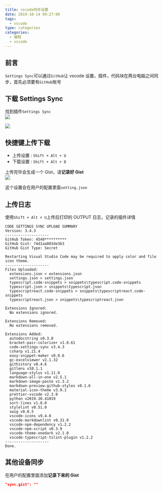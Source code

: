 ```yaml
---
title: vscode同步设置
date: 2019-10-14 09:27:00
tags:
  - vscode
type: categories
categories:
  - 编程
  - vscode
---
```


## 前言

`Settings Sync`可以通过`GitHub`让 vscode 设置，插件，代码块在两台电脑之间同步，首先必须要有`GitHub`账号

<!-- more -->

## 下载 Settings Sync

找到插件`Settings Sync`  
![](http://bhyblog.oss-cn-shenzhen.aliyuncs.com/hexo/Code_JfvSkqoD2F.png)

![](http://bhyblog.oss-cn-shenzhen.aliyuncs.com/hexo/Code_awNx3C2lFW.png)

## 快捷键上传下载

- 上传设置 : `Shift + Alt + U`
- 下载设置 : `Shift + Alt + D`

上传完毕会生成一个 Gist，请**记录好 Gist**  
![](http://bhyblog.oss-cn-shenzhen.aliyuncs.com/hexo/Code_cPsUuJOWZ3.png)

这个设置会在用户的配置里面`setting.json`

## 上传日志

使用`Shift + Alt + U`上传后打印的 OUTPUT 日志，记录的插件详情

```log
CODE SETTINGS SYNC UPLOAD SUMMARY
Version: 3.4.3
--------------------
GitHub Token: 4549**********
GitHub Gist: 74d1aa803de3b3
GitHub Gist Type: Secret

Restarting Visual Studio Code may be required to apply color and file icon theme.
--------------------
Files Uploaded:
  extensions.json > extensions.json
  settings.json > settings.json
  typescript.code-snippets > snippets\typescript.code-snippets
  typescript.json > snippets\typescript.json
  typescriptreact.code-snippets > snippets\typescriptreact.code-snippets
  typescriptreact.json > snippets\typescriptreact.json

Extensions Ignored:
  No extensions ignored.

Extensions Removed:
  No extensions removed.

Extensions Added:
  autodocstring v0.3.0
  bracket-pair-colorizer v1.0.61
  code-settings-sync v3.4.3
  csharp v1.21.4
  easy-snippet-maker v0.0.6
  gc-excelviewer v2.1.32
  githistory v0.4.6
  gitlens v10.1.1
  language-stylus v1.11.0
  markdown-all-in-one v2.5.1
  markdown-image-paste v1.3.2
  markdown-preview-github-styles v0.1.6
  material-icon-theme v3.9.1
  prettier-vscode v2.3.0
  python v2019.10.41019
  sort-lines v1.8.0
  stylelint v0.51.0
  swig v0.0.5
  vscode-icons v9.4.0
  vscode-markdownlint v0.31.0
  vscode-npm-dependency v1.2.2
  vscode-npm-script v0.3.9
  vscode-theme-onedark v2.1.0
  vscode-typescript-tslint-plugin v1.2.2
--------------------
Done.
```

## 其他设备同步

在用户的配置里面添加**记录下来的 Gist**

```json
"sync.gist": ""
```

